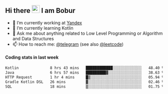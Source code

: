 ## Hi there <img src="https://media.giphy.com/media/hvRJCLFzcasrR4ia7z/giphy.gif" width="25px" height="25px"> I am Bobur

- 💼 I’m currently working at [Yandex](https://yandex.ru/)
- 🌱 I’m currently learning Kotlin
- 💬 Ask me about anything related to Low Level Programming or Algorithm and Data Structures
- 📫 How to reach me: [@telegram](https://t.me/octoant) (see also [@leetcode](https://leetcode.com/octoant/))    

#### Coding stats in last week

<!--START_SECTION:waka-->

```txt
Kotlin              8 hrs 43 mins   ████████████░░░░░░░░░░░░░   48.40 %
Java                6 hrs 57 mins   █████████▓░░░░░░░░░░░░░░░   38.63 %
HTTP Request        1 hr 4 mins     █▒░░░░░░░░░░░░░░░░░░░░░░░   05.94 %
Gradle Kotlin DSL   26 mins         ▓░░░░░░░░░░░░░░░░░░░░░░░░   02.46 %
SQL                 18 mins         ▒░░░░░░░░░░░░░░░░░░░░░░░░   01.75 %
```

<!--END_SECTION:waka-->
